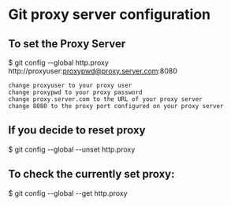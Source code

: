 
# Git proxy server configuration 

## To set the Proxy Server 

$ git config --global http.proxy http://proxyuser:proxypwd@proxy.server.com:8080

    change proxyuser to your proxy user
    change proxypwd to your proxy password
    change proxy.server.com to the URL of your proxy server
    change 8080 to the proxy port configured on your proxy server

## If you decide to reset proxy 

$ git config --global --unset http.proxy

## To check the currently set proxy:

$ git config --global --get http.proxy

